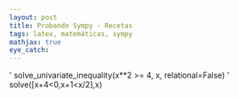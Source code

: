 ```yaml
---
layout: post
title: Probando Sympy - Recetas
tags: latex, matemáticas, sympy
mathjax: true
eye_catch: 
---
```


' solve_univariate_inequality(x**2 >= 4, x, relational=False)
' solve([x+4<0,x+1<x/2],x)

